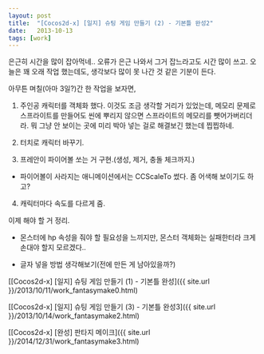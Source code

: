 ```yaml
---
layout: post
title:  "[Cocos2d-x] [일지] 슈팅 게임 만들기 (2) - 기본틀 완성2"
date:   2013-10-13
tags: [work]
---
```


은근히 시간을 많이 잡아먹네.. 오류가 은근 나와서 그거 잡느라고도 시간 많이 쓰고. 오늘은 꽤 오래 작업 했는데도, 생각보다 많이 못 나간 것 같은 기분이 든다. 

아무튼 며칠(아마 3일?)간 한 작업을 보자면, 

1. 주인공 캐릭터를 객체화 했다. 이것도 조금 생각할 거리가 있었는데, 메모리 문제로 스프라이트를 만들어도 씬에 뿌리지 않으면 스프라이트의 메모리를 뺏어가버리더라. 뭐 그냥 안 보이는 곳에 미리 박아 넣는 걸로 해결보긴 했는데 찝찝하네. 

2. 터치로 캐릭터 바꾸기. 

3. 프레안이 파이어볼 쏘는 거 구현.(생성, 제거, 충돌 체크까지.)
- 파이어볼이 사라지는 애니메이션에서는 CCScaleTo 썼다. 좀 어색해 보이기도 하고?

4. 캐릭터마다 속도를 다르게 줌. 

이제 해야 할 거 정리. 

- 몬스터에 hp 속성을 줘야 할 필요성을 느끼지만, 몬스터 객체화는 실패한터라 크게 손대야 할지 모르겠다.. 

- 글자 넣을 방법 생각해보기(전에 만든 게 남아있을까?) 

[[Cocos2d-x] [일지] 슈팅 게임 만들기 (1) - 기본틀 완성]({{ site.url }}/2013/10/11/work_fantasymake0.html)

[[Cocos2d-x] [일지] 슈팅 게임 만들기 (3) - 기본틀 완성3]({{ site.url }}/2013/10/14/work_fantasymake2.html)

[[Cocos2d-x] [완성] 판타지 메이크]({{ site.url }}/2014/12/31/work_fantasymake3.html)